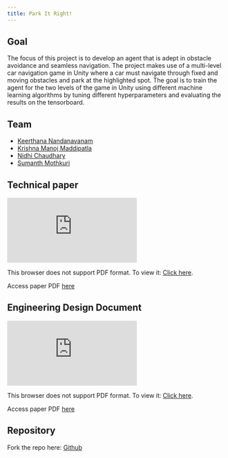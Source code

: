 ```yaml
---
title: Park It Right!
---
```


## Goal
The focus of this project is to develop an agent that is adept in obstacle avoidance and seamless navigation. The project makes use of a multi-level car navigation game in Unity where a car must navigate through fixed and moving obstacles and park at the highlighted spot. The goal is to train the agent for the two levels of the game in Unity using different machine learning algorithms by tuning different hyperparameters and evaluating the results on the tensorboard.

## Team
* [Keerthana Nandanavanam](https://www.linkedin.com/in/keerthana-nandanavanam/)
* [Krishna Manoj Maddipatla](https://www.linkedin.com/in/krishna-manoj-maddipatla/)
* [Nidhi Chaudhary](https://www.linkedin.com/in/nidhi86/)
* [Sumanth Mothkuri](https://www.linkedin.com/in/sumanth-mothkuri/)

## Technical paper

<object data="https://usc-csci527-spring2021.github.io/Park-It-Right-/TechnicalPaper.pdf" type="application/pdf" width="750px" height="500px">
    <embed src="https://usc-csci527-spring2021.github.io/Park-It-Right-/TechnicalPaper.pdf">
        <p>This browser does not support PDF format. To view it: <a href="https://usc-csci527-spring2021.github.io/Park-It-Right-/TechnicalPaper.pdf">Click here</a>.</p>
    </embed>
</object>

Access paper PDF [here](https://usc-csci527-spring2021.github.io/Park-It-Right-/TechnicalPaper.pdf)

## Engineering Design Document

<object data="https://usc-csci527-spring2021.github.io/Park-It-Right-/EDD_Midterm.pdf" type="application/pdf" width="750px" height="500px">
    <embed src="https://usc-csci527-spring2021.github.io/Park-It-Right-/EDD_Midterm.pdf">
        <p>This browser does not support PDF format. To view it: <a href="https://usc-csci527-spring2021.github.io/Park-It-Right-/EDD_Midterm.pdf">Click here</a>.</p>
    </embed>
</object>

Access paper PDF [here](https://usc-csci527-spring2021.github.io/Park-It-Right-/EDD_Midterm.pdf)


## Repository

Fork the repo here: [Github](https://github.com/USC-CSCI527-Spring2021/Park-It-Right-)
